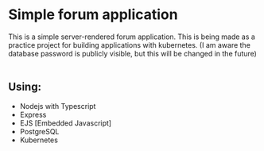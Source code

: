 <h1>Simple forum application</h1>
This is a simple server-rendered forum application. This is being made as a practice project for building applications with kubernetes.
(I am aware the database password is publicly visible, but this will be changed in the future)
<br/>
<br/>
<h2>Using:</h2>
<ul>
    <li>Nodejs with Typescript</li>
    <li>Express</li>
    <li>EJS [Embedded Javascript]</li>
    <li>PostgreSQL</li>
    <li>Kubernetes</li>
</ul>